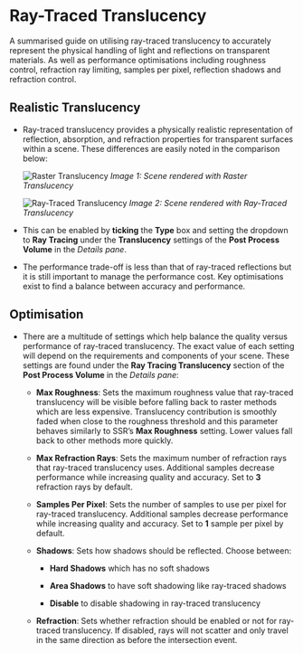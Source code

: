 # Ray-Traced Translucency

A summarised guide on utilising ray-traced translucency to accurately represent the physical handling of light and reflections on transparent materials. As well as performance optimisations including roughness control, refraction ray limiting, samples per pixel, reflection shadows and refraction control.

## Realistic Translucency
* Ray-traced translucency provides a physically realistic representation of reflection, absorption, and refraction properties for transparent surfaces within a scene. These differences are easily noted in the comparison below:
  
    ![Raster Translucency](https://docs.unrealengine.com/Images/Engine/Rendering/RayTracing/RT_Translucency_Disabled.jpg)
    *Image 1: Scene rendered with Raster Translucency*

    ![Ray-Traced Translucency](https://docs.unrealengine.com/Images/Engine/Rendering/RayTracing/RT_Translucency_Enabled.jpg)
    *Image 2: Scene rendered with Ray-Traced Translucency*

* This can be enabled by **ticking** the **Type** box and setting the dropdown to **Ray Tracing** under the **Translucency** settings of the **Post Process Volume** in the *Details pane*.
  
* The performance trade-off is less than that of ray-traced reflections but it is still important to manage the performance cost. Key optimisations exist to find a balance between accuracy and performance.

## Optimisation
* There are a multitude of settings which help balance the quality versus performance of ray-traced translucency. The exact value of each setting will depend on the requirements and components of your scene. These settings are found under the **Ray Tracing Translucency** section of the **Post Process Volume** in the *Details pane*:

  * **Max Roughness**: Sets the maximum roughness value that ray-traced translucency will be visible before falling back to raster methods which are less expensive. Translucency contribution is smoothly faded when close to the roughness threshold and this parameter behaves similarly to SSR’s **Max Roughness** setting. Lower values fall back to other methods more quickly.

  * **Max Refraction Rays**: Sets the maximum number of refraction rays that ray-traced translucency uses. Additional samples decrease performance while increasing quality and accuracy. Set to **3** refraction rays by default.

  * **Samples Per Pixel**: Sets the number of samples to use per pixel for ray-traced translucency. Additional samples decrease performance while increasing quality and accuracy. Set to **1** sample per pixel by default.

  * **Shadows**: Sets how shadows should be reflected. Choose between:

    * **Hard Shadows** which has no soft shadows

    * **Area Shadows** to have soft shadowing like ray-traced shadows

    * **Disable** to disable shadowing in ray-traced translucency
  
  * **Refraction**: Sets whether refraction should be enabled or not for ray-traced translucency. If disabled, rays will not scatter and only travel in the same direction as before the intersection event.